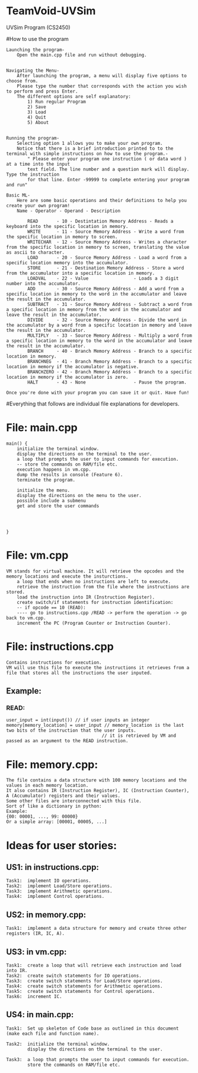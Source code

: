 # TeamVoid-UVSim
UVSim Program (CS2450)

#How to use the program

    Launching the program-
        Open the main.cpp file and run without debugging.
    
        
    Navigating the Menu-
        After launching the program, a menu will display five options to choose from.
        Please type the number that corresponds with the action you wish to perform and press Enter.
        The different options are self explanatory:
            1) Run regular Program
            2) Save
            3) Load
            4) Quit
            5) About


    Running the program-
        Selecting option 1 allows you to make your own program. 
        Notice that there is a brief introduction printed to to the terminal with simple instructions on how to use the program.-
            " Please enter your program one instruction ( or data word ) at a time into the input 
            text field. The line number and a question mark will display. Type the instruction 
            for that line. Enter -99999 to complete entering your program and run"

    Basic ML-
        Here are some basic operations and their definitions to help you create your own program!
        Name - Operator - Operand - Description
            
            READ       - 10 - Destintation Memory Address - Reads a keyboard into the specific location in memory.
            WRITE      - 11 - Source Memory Address - Write a word from the specific location in memory to screen.
            WRITECHAR  - 12 - Source Memory Address - Writes a character from the specific location in memory to screen, translating the value as ascii to character.
            LOAD       - 20 - Source Memory Address - Load a word from a specific location memory into the accumulator.
            STORE      - 21 - Destination Memory Address - Store a word from the accumulator into a specific location in memory.
            LOADVAL    - 22 - Value                 - Loads a 3 digit number into the accumulator.
            ADD        - 30 - Source Memory Address - Add a word from a specific location in memory to the word in the accumulator and leave the result in the accumulator.
            SUBTRACT   - 31 - Source Memory Address - Subtract a word from a specific location in memory from the word in the accumulator and leave the result in the accumulator.
            DIVIDE     - 32 - Source Memory Address - Divide the word in the accumulator by a word from a specific location in memory and leave the result in the accumulator.
            MULTIPLY   - 33 - Source Memory Address - Multiply a word from a specific location in memory to the word in the accumulator and leave the result in the accumulator.
            BRANCH     - 40 - Branch Memory Address - Branch to a specific location in memory.
            BRANCHNEG  - 41 - Branch Memory Address - Branch to a specific location in memory if the accumulator is negative.
            BRANCHZERO - 42 - Branch Memory Address - Branch to a specific location in memory if the accumulator is zero.
            HALT       - 43 - None                  - Pause the program.

    Once you're done with your program you can save it or quit. Have fun!

#Everything that follows are individual file explanations for developers.
# File: main.cpp
    main() {
        initialize the terminal window.
        display the directions on the terminal to the user.
        a loop that prompts the user to input commands for execution.
        -- store the commands on RAM/file etc.
        execution happens in vm.cpp.
        dump the results in console (Feature 6).
        terminate the program.
        
        initialize the menu.
        display the directions on the menu to the user.
        possible include a submenu
        get and store the user commands




    }

# File: vm.cpp 
    VM stands for virtual machine. It will retrieve the opcodes and the memory locations and execute the insturctions.
        a loop that ends when no instructions are left to execute.
        retrieve the instruction from the file where the instructions are stored.
        load the instruction into IR (Instruction Register).
        create switch/if statements for instruction identification:
        -- if opcode == 10 (READ):
        ---- go to instructions.cpp /READ -> perform the operation -> go back to vm.cpp.
        increment the PC (Program Counter or Instruction Counter).

# File: instructions.cpp
    Contains instructions for execution.
    VM will use this file to execute the instructions it retrieves from a file that stores all the instructions the user inputed.

## Example:
### READ:
    user_input = int(input()) // if user inputs an integer
    memory[memory_location] = user_input // memory_location is the last two bits of the instruction that the user inputs.
                                        // it is retrieved by VM and passed as an argument to the READ instruction.

# File: memory.cpp:
    The file contains a data structure with 100 memory locations and the values in each memory location.
    It also contains IR (Instruction Register), IC (Instruction Counter), A (Accumulator) registers and their values.
    Some other files are interconnected with this file.
    Sort of like a dictionary in python:
    Example:
    {00: 00001, ..., 99: 00000}
    Or a simple array: [00001, 00005, ...]

# Ideas for user stories:
## US1: in instructions.cpp:
    Task1:  implement IO operations.
    Task2:  implement Load/Store operations.
    Task3:  implement Arithmetic operations.
    Task4:  implement Control operations.
## US2: in memory.cpp:
    Task1:  implement a data structure for memory and create three other registers (IR, IC, A).

## US3: in vm.cpp:
    Task1:  create a loop that will retrieve each instruction and load into IR.
    Task2:  create switch statements for IO operations.
    Task3:  create switch statements for Load/Store operations.
    Task4:  create switch statements for Arithmetic operations.
    Task5:  create switch statements for Control operations.
    Task6:  increment IC.

## US4: in main.cpp:
    Task1:  Set up skeleton of Code base as outlined in this document (make each file and function name).

    Task2:  initialize the terminal window.
            display the directions on the terminal to the user.

    Task3:  a loop that prompts the user to input commands for execution.
            store the commands on RAM/file etc.
